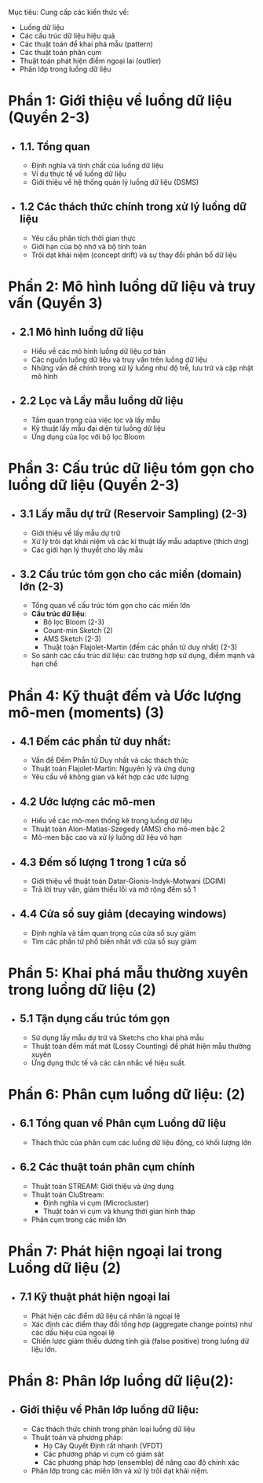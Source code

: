 Mục tiêu:
Cung cấp các kiến thức về: 
- Luồng dữ liệu
- Các cấu trúc dữ liệu hiệu quả
- Các thuật toán để khai phá mẫu (pattern)
- Các thuật toán phân cụm
- Thuật toán phát hiện điểm ngoại lai (outlier)
- Phân lớp trong luồng dữ liệu

# Phần 1: Giới thiệu về luồng dữ liệu (Quyển 2-3)
- ## 1.1. Tổng quan
  - Định nghĩa và tính chất của luồng dữ liệu
  - Ví dụ thực tế về luồng dữ liệu
  - Giới thiệu về hệ thống quản lý luồng dữ liệu (DSMS)
- ## 1.2 Các thách thức chính trong xử lý luồng dữ liệu
  - Yêu cầu phân tích thời gian thực
  - Giới hạn của bộ nhớ và bộ tính toán
  - Trôi dạt khái niệm (concept drift) và sự thay đổi phân bố dữ liệu
# Phần 2: Mô hình luồng dữ liệu và truy vấn (Quyển 3)
- ## 2.1 Mô hình luồng dữ liệu
  - Hiểu về các mô hình luồng dữ liệu cơ bản
  - Các nguồn luồng dữ liệu và truy vấn trên luồng dữ liệu
  - Những vấn đề chính trong xử lý luồng như độ trễ, lưu trữ và cập nhật mô hình
- ## 2.2 Lọc và Lấy mẫu luồng dữ liệu
  - Tầm quan trọng của việc lọc và lấy mẫu
  - Kỹ thuật lấy mẫu đại diện từ luồng dữ liệu
  - Ứng dụng của lọc với bộ lọc Bloom
# Phần 3: Cấu trúc dữ liệu tóm gọn cho luồng dữ liệu (Quyển 2-3)
- ## 3.1 Lấy mẫu dự trữ (Reservoir Sampling) (2-3)
  - Giới thiệu về lấy mẫu dự trữ
  - Xử lý trôi dạt khái niệm và các kĩ thuật lấy mẫu adaptive (thích ứng)
  - Các giới hạn lý thuyết cho lấy mẫu
- ## 3.2 Cấu trúc tóm gọn cho các miền (domain) lớn (2-3)
  - Tổng quan về cấu trúc tóm gọn cho các miền lớn
  - **Cấu trúc dữ liệu**:
    - Bộ lọc Bloom (2-3)
    - Count-min Sketch (2)
    - AMS Sketch (2-3)
    - Thuật toán Flajolet-Martin (đếm các phần tử duy nhất) (2-3)
  - So sánh các cấu trúc dữ liệu: các trường hợp sử dụng, điểm mạnh và hạn chế
# Phần 4: Kỹ thuật đếm và Ước lượng mô-men (moments) (3)
- ## 4.1 Đếm các phần tử duy nhất:
  - Vấn đề Đếm Phần tử Duy nhất và các thách thức
  - Thuật toán Flajolet-Martin: Nguyên lý và ứng dụng
  - Yêu cầu về không gian và kết hợp các ước lượng
- ## 4.2 Ước lượng các mô-men
  - Hiểu về các mô-men thống kê trong luồng dữ liệu
  - Thuật toán Alon-Matias-Szegedy (AMS) cho mô-men bậc 2
  - Mô-men bậc cao và xử lý luồng dữ liệu vô hạn
- ## 4.3 Đếm số lượng 1 trong 1 cửa sổ
  - Giới thiệu về thuật toán Datar-Gionis-Indyk-Motwani (DGIM)
  - Trả lời truy vấn, giảm thiểu lỗi và mở rộng đếm số 1
- ## 4.4 Cửa sổ suy giảm (decaying windows)
  - Định nghĩa và tầm quan trọng của cửa sổ suy giảm
  - Tìm các phần tử phổ biến nhất với cửa sổ suy giảm
# Phần 5: Khai phá mẫu thường xuyên trong luồng dữ liệu (2)
- ## 5.1 Tận dụng cấu trúc tóm gọn
  - Sử dụng lấy mẫu dự trữ và Sketchs cho khai phá mẫu
  - Thuật toán đếm mất mát (Lossy Counting) để phát hiện mẫu thường xuyên
  - Ứng dụng thức tế và các cân nhắc về hiệu suất.
# Phần 6: Phân cụm luồng dữ liệu: (2)
- ## 6.1 Tổng quan về Phân cụm Luồng dữ liệu
  - Thách thức của phân cụm các luồng dữ liệu động, có khối lượng lớn
- ## 6.2 Các thuật toán phân cụm chính
  - Thuật toán STREAM: Giới thiệu và ứng dụng
  - Thuật toán CluStream:
    - Định nghĩa vi cụm (Microcluster)
    - Thuật toán vi cụm và khung thời gian hình tháp
  - Phân cụm trong các miền lớn
# Phần 7: Phát hiện ngoại lai trong Luồng dữ liệu (2)
- ## 7.1 Kỹ thuật phát hiện ngoại lai
  - Phát hiện các điểm dữ liệu cá nhân là ngoại lệ
  - Xác định các điểm thay đổi tổng hợp (aggregate change points) như các dấu hiệu của ngoại lệ
  - Chiến lược giảm thiểu dương tính giả (false positive) trong luồng dữ liệu lớn.
# Phần 8: Phân lớp luồng dữ liệu(2):
- ## Giới thiệu về Phân lớp luồng dữ liệu:
  - Các thách thức chính trong phân loại luồng dữ liệu
  - Thuật toán và phương pháp:
    - Họ Cây Quyết Định rất nhanh (VFDT)
    - Các phương pháp vi cụm có giám sát
    - Các phương pháp hợp (ensemble) để nâng cao độ chính xác
  - Phân lớp trong các miền lớn và xử lý trôi dạt khái niệm.